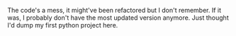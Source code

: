 The code's a mess, it might've been refactored but I don't remember. If it was, I probably don't have the most updated version anymore. Just thought I'd dump my first python project here.
